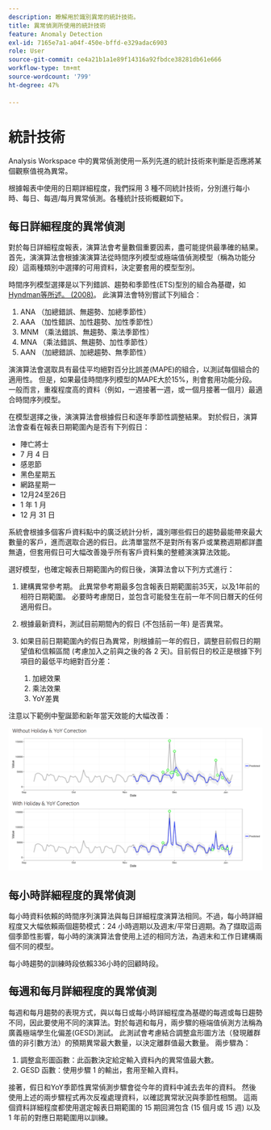 ```yaml
---
description: 瞭解用於識別異常的統計技術。
title: 異常偵測所使用的統計技術
feature: Anomaly Detection
exl-id: 7165e7a1-a04f-450e-bffd-e329adac6903
role: User
source-git-commit: ce4a21b1a1e89f14316a92fbdce38281db61e666
workflow-type: tm+mt
source-wordcount: '799'
ht-degree: 47%

---
```


# 統計技術

Analysis Workspace 中的異常偵測使用一系列先進的統計技術來判斷是否應將某個觀察值視為異常。

根據報表中使用的日期詳細程度，我們採用 3 種不同統計技術，分別進行每小時、每日、每週/每月異常偵測。各種統計技術概觀如下。

## 每日詳細程度的異常偵測

對於每日詳細程度報表，演算法會考量數個重要因素，盡可能提供最準確的結果。首先，演演算法會根據演演算法從時間序列模型或極端值偵測模型（稱為功能分段）這兩種類別中選擇的可用資料，決定要套用的模型型別。

時間序列模型選擇是以下列錯誤、趨勢和季節性(ETS)型別的組合為基礎，如[Hyndman等所述。 (2008)](https://idp.springer.com/authorize?response_type=cookie&client_id=springerlink&redirect_uri=https%3A%2F%2Flink.springer.com%2Fbook%2F10.1007%2F978-3-540-71918-2)。 此演算法會特別嘗試下列組合：

1. ANA （加總錯誤、無趨勢、加總季節性）
1. AAA （加性錯誤、加性趨勢、加性季節性）
1. MNM （乘法錯誤、無趨勢、乘法季節性）
1. MNA （乘法錯誤、無趨勢、加性季節性）
1. AAN （加總錯誤、加總趨勢、無季節性）

演演算法會選取具有最佳平均絕對百分比誤差(MAPE)的組合，以測試每個組合的適用性。 但是，如果最佳時間序列模型的MAPE大於15%，則會套用功能分段。 一般而言，重複程度高的資料（例如，一週接著一週，或一個月接著一個月）最適合時間序列模型。

在模型選擇之後，演演算法會根據假日和逐年季節性調整結果。 對於假日，演算法會查看在報表日期範圍內是否有下列假日：

* 陣亡將士
* 7 月 4 日
* 感恩節
* 黑色星期五
* 網路星期一
* 12月24至26日
* 1 年 1 月
* 12 月 31 日

系統會根據多個客戶資料點中的廣泛統計分析，識別哪些假日的趨勢最能帶來最大數量的客戶，進而選取合適的假日。此清單當然不是對所有客戶或業務週期都詳盡無遺，但套用假日可大幅改善幾乎所有客戶資料集的整體演演算法效能。

選好模型，也確定報表日期範圍內的假日後，演算法會以下列方式進行：

1. 建構異常參考期。 此異常參考期最多包含報表日期範圍前35天，以及1年前的相符日期範圍。 必要時考慮閏日，並包含可能發生在前一年不同日曆天的任何適用假日。
1. 根據最新資料，測試目前期間內的假日 (不包括前一年) 是否異常。
1. 如果目前日期範圍內的假日為異常，則根據前一年的假日，調整目前假日的期望值和信賴區間 (考慮加入之前與之後的各 2 天)。目前假日的校正是根據下列項目的最低平均絕對百分差：

   1. 加總效果
   1. 乘法效果
   1. YoY差異

注意以下範例中聖誕節和新年當天效能的大幅改善：

![兩個折線圖顯示有或沒有假日效能的效能變更。](assets/anomaly_statistics.png)

## 每小時詳細程度的異常偵測

每小時資料依賴的時間序列演算法與每日詳細程度演算法相同。不過，每小時詳細程度又大幅依賴兩個趨勢模式：24 小時週期以及週末/平常日週期。為了擷取這兩個季節性影響，每小時的演演算法會使用上述的相同方法，為週末和工作日建構兩個不同的模型。

每小時趨勢的訓練時段依賴336小時的回顧時段。

## 每週和每月詳細程度的異常偵測

每週和每月趨勢的表現方式，與以每日或每小時詳細程度為基礎的每週或每日趨勢不同，因此要使用不同的演算法。對於每週和每月，兩步驟的極端值偵測方法稱為廣義極端學生化偏差(GESD)測試。 此測試會考慮結合調整盒形圖方法（發現離群值的非引數方法）的預期異常最大數量，以決定離群值最大數量。 兩步驟為：

1. 調整盒形圖函數：此函數決定給定輸入資料內的異常值最大數。
1. GESD 函數：使用步驟 1 的輸出，套用至輸入資料。

接著，假日和YoY季節性異常偵測步驟會從今年的資料中減去去年的資料。 然後使用上述的兩步驟程式再次反複處理資料，以確認異常狀況與季節性相關。 這兩個資料詳細程度都使用選定報表日期範圍的 15 期回溯包含 (15 個月或 15 週) 以及 1 年前的對應日期範圍用以訓練。

